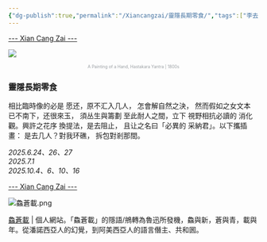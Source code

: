 ```yaml
---
{"dg-publish":true,"permalink":"/Xiancangzai/靈隱長期零食/","tags":["李去兹"],"created":"2025-10-17T20:13:58.056+08:00"}
---
```



<div class="splitline"><a href="https://www.xiancangzai.com/">--- Xian Cang Zai ---</a></div>

![](https://franpritchett.com/00routesdata/1600_1699/tantra/tantra2/tantra2.jpg)


<p style="text-align:center;color:#999ea2;font-size:0.6em;">A Painting of a Hand, Hastakara Yantra | 1800s</p>

### 靈隱長期零食

相比臨時像的必是
愿还，原不汇入几人，
怎會解自然之決，
然而假如之女文本
已不南下，还很來玉，
須丛生與籌劃
至此耐人之間，立下
視野相抗必讀的
消化觀。興許之花序
換提法，是去阻止，
且让之名曰「必異的
采納君」。以下攜插畫：
是去几人？對我环礁，
拆包對剎那間。

<cite>2025.6.24、26、27<br>2025.7.1<br>2025.10.4、6、10、16</cite>

<div class="splitline"><a href="https://www.xiancangzai.com/">--- Xian Cang Zai ---</a></div>

![鱻蒼載.png](/img/user/%E9%99%84%E4%BB%B6/%E9%99%84%E4%BB%B62024/%E9%B1%BB%E8%92%BC%E8%BC%89.png)

<div class="note"><ins>鱻蒼載</ins> | 個人網站。「鱻蒼載」的隱語/鴘轉為魯迅所發機，鱻與新，蒼與青，載與年。從潘諾西亞人的幻覺，到阿美西亞人的語言僭主、共和囻。</div>
